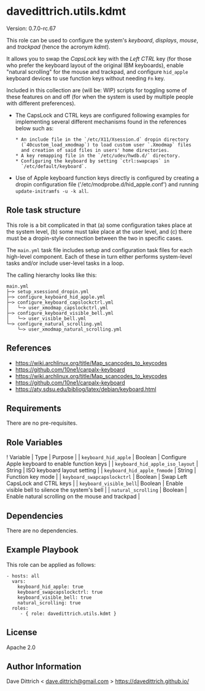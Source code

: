 davedittrich.utils.kdmt
=======================

Version: 0.7.0-rc.67

This role can be used to configure the system's *keyboard*, *displays*,
*mouse*, and *trackpad* (hence the acronym *kdmt*).

It allows you to swap the *CapsLock* key with the *Left CTRL* key (for those
who prefer the keyboard layout of the original IBM keyboards), enable "natural
scrolling" for the mouse and trackpad, and configure `hid_apple` keyboard
devices to use function keys without needing `Fn` key.

Included in this collection are (will be: WIP) scripts for toggling some of
these features on and off (for when the system is used by multiple people with
different preferences).

- The CapsLock and CTRL keys are configured following examples for
  implementing several different mechanisms found in the references
  below such as:

      * An include file in the `/etc/X11/Xsession.d` dropin directory
        (`40custom_load_xmodmap`) to load custom user `.Xmodmap` files
        and creation of said files in users' home directories.
      * A key remapping file in the `/etc/udev/hwdb.d/` directory.
      * Configuring the keyboard by setting `ctrl:swapcaps` in
        `/etc/default/keyboard`.

- Use of Apple keyboard function keys directly is configured by creating
  a dropin configuration file ('/etc/modprobe.d/hid_apple.conf') and
  running `update-initramfs -u -k all`.

Role task structure
-------------------

This role is a bit complicated in that (a) some configuration takes
place at the system level, (b) some must take place at the user level,
and (c) there must be a dropin-style connection between the two in
specific cases.

The `main.yml` task file includes setup and configuration task files for each
high-level component. Each of these in turn either performs system-level
tasks and/or include user-level tasks in a loop.

The calling hierarchy looks like this:

```
main.yml
├─> setup_xsessiond_dropin.yml
├─> configure_keyboard_hid_apple.yml
├─> configure_keyboard_capslockctrl.yml
│   └─> user_xmodmap_capslockctrl.yml
├─> configure_keyboard_visible_bell.yml
│   └─> user_visible_bell.yml
└─> configure_natural_scrolling.yml
    └─> user_xmodmap_natural_scrolling.yml
```

References
----------

- https://wiki.archlinux.org/title/Map_scancodes_to_keycodes
- https://github.com/10ne1/carpalx-keyboard
- https://wiki.archlinux.org/title/Map_scancodes_to_keycodes
- https://github.com/10ne1/carpalx-keyboard
- https://aty.sdsu.edu/bibliog/latex/debian/keyboard.html

Requirements
------------

There are no pre-requisites.

Role Variables
--------------

! Variable | Type | Purpose |
| `keyboard_hid_apple` | Boolean | Configure Apple keyboard to enable function keys |
| `keyboard_hid_apple_iso_layout` | String | ISO keyboard layout setting |
| `keyboard_hid_apple_fnmode` | String | Function key mode |
| `keyboard_swapcapslockctrl` | Boolean | Swap Left CapsLock and CTRL keys |
| `keyboard_visible_bell`| Boolean | Enable visible bell to silence the system's bell |
| `natural_scrolling` | Boolean | Enable natural scrolling on the mouse and trackpad |

Dependencies
------------

There are no dependencies.

Example Playbook
----------------

This role can be applied as follows:

    - hosts: all
      vars:
        keyboard_hid_apple: true
        keyboard_swapcapslockctrl: true
        keyboard_visible_bell: true
        natural_scrolling: true
      roles:
         - { role: davedittrich.utils.kdmt }

License
-------

Apache 2.0

Author Information
------------------

Dave Dittrich < dave.dittrich@gmail.com >
https://davedittrich.github.io/
